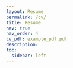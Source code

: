 ```yaml
---
layout: Resume
permalink: /cv/
title: Resume
nav: true
nav_order: 4
cv_pdf: example_pdf.pdf
description: 
toc:
  sidebar: left
---
```

